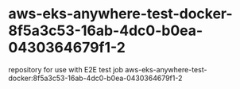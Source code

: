 # aws-eks-anywhere-test-docker-8f5a3c53-16ab-4dc0-b0ea-0430364679f1-2
repository for use with E2E test job aws-eks-anywhere-test-docker:8f5a3c53-16ab-4dc0-b0ea-0430364679f1-2
